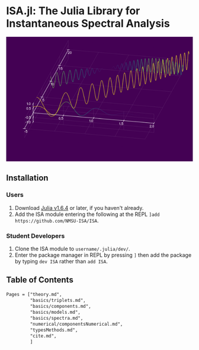 # ISA.jl: The Julia Library for Instantaneous Spectral Analysis

[![](https://raw.githubusercontent.com/ssandova/ISAdocs/master/images/ISexample.png)](https://raw.githubusercontent.com/ssandova/ISAdocs/master/images/ISexample.png)


## Installation

### Users
1) Download [Julia v1.6.4](https://julialang.org/) or later, if you haven't already.
1) Add the ISA module entering the following at the REPL `]add https://github.com/NMSU-ISA/ISA`.

### Student Developers
1) Clone the ISA module to `username/.julia/dev/`.
2) Enter the package manager in REPL by pressing `]`  then add the package by typing `dev ISA` rather than `add ISA`.

## Table of Contents
```@contents
Pages = ["theory.md",
         "basics/triplets.md",
         "basics/components.md",
         "basics/models.md",
         "basics/spectra.md",
         "numerical/componentsNumerical.md",
         "typesMethods.md",
         "cite.md",
         ]
```
